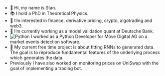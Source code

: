 - 👋 Hi, my name is Stan.
- 📚 I hold a PhD in Theoretical Physics.
- 👀 I’m interested in finance, derivative pricing, crypto, algotrading and web3.
- 🏦 I’m currently working as a model validation quant at Deutsche Bank.
- ![Python](https://img.shields.io/badge/python-3670A0?style=for-the-badge&logo=python&logoColor=ffdd54) I worked as a Python Developer for Move Digital AG on a market events detection software.
- 🌱 My current free time project is about fitting RNNs to generated data. The goal is to reproduce fundamental features of the underlying process which generates the data.
- Previously I have also worked on monitoring prices on UniSwap with the goal of implementing a trading bot.

<!---
Stratiev/Stratiev is a ✨ special ✨ repository because its `README.md` (this file) appears on your GitHub profile.
You can click the Preview link to take a look at your changes.
--->
